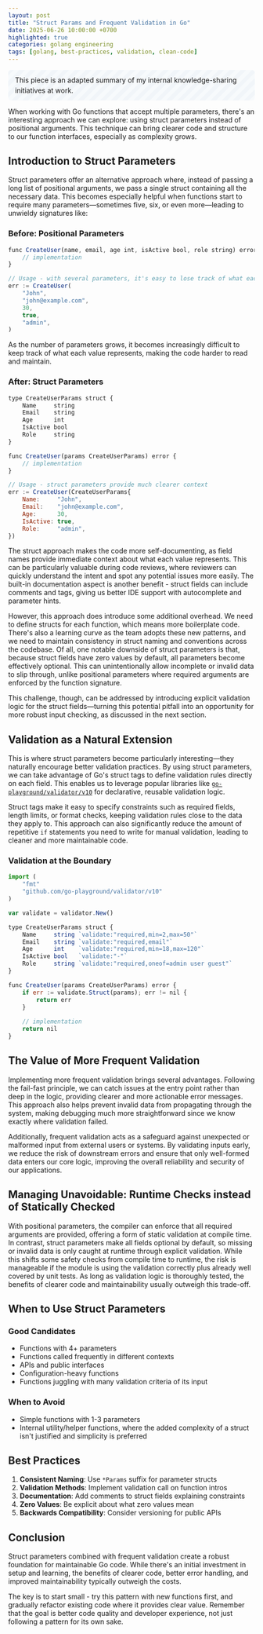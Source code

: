 ```yaml
---
layout: post
title: "Struct Params and Frequent Validation in Go"
date: 2025-06-26 10:00:00 +0700
highlighted: true
categories: golang engineering
tags: [golang, best-practices, validation, clean-code]
---
```


<div class="text-sm text-gray-500" style="line-height: 1.5; background: repeating-linear-gradient(-45deg, #f7fafc, #f7fafc 8px, #f1f5f9 8px, #f1f5f9 16px); padding: 0.7em 1em; border-radius: 6px;">
    This piece is an adapted summary of my internal knowledge-sharing initiatives at work.
</div>

When working with Go functions that accept multiple parameters, there's an interesting approach we can explore: using struct parameters instead of positional arguments. This technique can bring clearer code and structure to our function interfaces, especially as complexity grows.

## Introduction to Struct Parameters

Struct parameters offer an alternative approach where, instead of passing a long list of positional arguments, we pass a single struct containing all the necessary data. This becomes especially helpful when functions start to require many parameters—sometimes five, six, or even more—leading to unwieldy signatures like:

### Before: Positional Parameters

```js
func CreateUser(name, email, age int, isActive bool, role string) error {
    // implementation
}

// Usage - with several parameters, it's easy to lose track of what each value means
err := CreateUser(
    "John",
    "john@example.com",
    30,
    true,
    "admin",
)
```

As the number of parameters grows, it becomes increasingly difficult to keep track of what each value represents, making the code harder to read and maintain.

### After: Struct Parameters
```js
type CreateUserParams struct {
    Name     string
    Email    string
    Age      int
    IsActive bool
    Role     string
}

func CreateUser(params CreateUserParams) error {
    // implementation
}

// Usage - struct parameters provide much clearer context
err := CreateUser(CreateUserParams{
    Name:     "John",
    Email:    "john@example.com",
    Age:      30,
    IsActive: true,
    Role:     "admin",
})
```

The struct approach makes the code more self-documenting, as field names provide immediate context about what each value represents. This can be particularly valuable during code reviews, where reviewers can quickly understand the intent and spot any potential issues more easily. The built-in documentation aspect is another benefit - struct fields can include comments and tags, giving us better IDE support with autocomplete and parameter hints.

However, this approach does introduce some additional overhead. We need to define structs for each function, which means more boilerplate code. There's also a learning curve as the team adopts these new patterns, and we need to maintain consistency in struct naming and conventions across the codebase. Of all, one notable downside of struct parameters is that, because struct fields have zero values by default, all parameters become effectively optional. This can unintentionally allow incomplete or invalid data to slip through, unlike positional parameters where required arguments are enforced by the function signature.

This challenge, though, can be addressed by introducing explicit validation logic for the struct fields—turning this potential pitfall into an opportunity for more robust input checking, as discussed in the next section.

## Validation as a Natural Extension

This is where struct parameters become particularly interesting—they naturally encourage better validation practices. By using struct parameters, we can take advantage of Go's struct tags to define validation rules directly on each field. This enables us to leverage popular libraries like [`go-playground/validator/v10`](https://github.com/go-playground/validator) for declarative, reusable validation logic.

Struct tags make it easy to specify constraints such as required fields, length limits, or format checks, keeping validation rules close to the data they apply to. This approach can also significantly reduce the amount of repetitive `if` statements you need to write for manual validation, leading to cleaner and more maintainable code.

### Validation at the Boundary

```js
import (
    "fmt"
    "github.com/go-playground/validator/v10"
)

var validate = validator.New()

type CreateUserParams struct {
    Name     string `validate:"required,min=2,max=50"`
    Email    string `validate:"required,email"`
    Age      int    `validate:"required,min=18,max=120"`
    IsActive bool   `validate:"-"`
    Role     string `validate:"required,oneof=admin user guest"`
}

func CreateUser(params CreateUserParams) error {
    if err := validate.Struct(params); err != nil {
        return err
    }
    
    // implementation
    return nil
}
```

## The Value of More Frequent Validation

Implementing more frequent validation brings several advantages. Following the fail-fast principle, we can catch issues at the entry point rather than deep in the logic, providing clearer and more actionable error messages. This approach also helps prevent invalid data from propagating through the system, making debugging much more straightforward since we know exactly where validation failed.

Additionally, frequent validation acts as a safeguard against unexpected or malformed input from external users or systems. By validating inputs early, we reduce the risk of downstream errors and ensure that only well-formed data enters our core logic, improving the overall reliability and security of our applications.

## Managing Unavoidable: Runtime Checks instead of Statically Checked

With positional parameters, the compiler can enforce that all required arguments are provided, offering a form of static validation at compile time. In contrast, struct parameters make all fields optional by default, so missing or invalid data is only caught at runtime through explicit validation. While this shifts some safety checks from compile time to runtime, the risk is manageable if the module is using the validation correctly plus already well covered by unit tests. As long as validation logic is thoroughly tested, the benefits of clearer code and maintainability usually outweigh this trade-off.

## When to Use Struct Parameters

### Good Candidates
- Functions with 4+ parameters
- Functions called frequently in different contexts
- APIs and public interfaces
- Configuration-heavy functions
- Functions juggling with many validation criteria of its input

### When to Avoid
- Simple functions with 1-3 parameters
- Internal utility/helper functions, where the added complexity of a struct isn't justified and simplicity is preferred

## Best Practices

1. **Consistent Naming**: Use `*Params` suffix for parameter structs
2. **Validation Methods**: Implement validation call on function intros
3. **Documentation**: Add comments to struct fields explaining constraints
4. **Zero Values**: Be explicit about what zero values mean
5. **Backwards Compatibility**: Consider versioning for public APIs

## Conclusion

Struct parameters combined with frequent validation create a robust foundation for maintainable Go code. While there's an initial investment in setup and learning, the benefits of clearer code, better error handling, and improved maintainability typically outweigh the costs.

The key is to start small - try this pattern with new functions first, and gradually refactor existing code where it provides clear value. Remember that the goal is better code quality and developer experience, not just following a pattern for its own sake.
